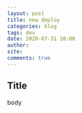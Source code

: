 ```yaml
---
layout: post
title: new deploy
categories: blog
tags: dev
date: 2020-07-31 20:00
author: 
site: 
comments: true
---
```


## Title

body

